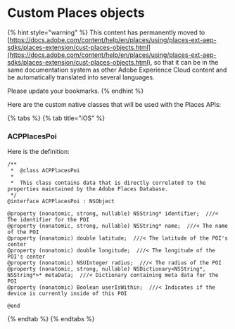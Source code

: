 # Custom Places objects

{% hint style="warning" %}
This content has permanently moved to [https://docs.adobe.com/content/help/en/places/using/places-ext-aep-sdks/places-extension/cust-places-objects.html](https://docs.adobe.com/content/help/en/places/using/places-ext-aep-sdks/places-extension/cust-places-objects.html), so that it can be in the same documentation system as other Adobe Experience Cloud content and be automatically translated into several languages.

Please update your bookmarks.
{% endhint %}

Here are the custom native classes that will be used with the Places APIs:

{% tabs %}
{% tab title="iOS" %}
### ACPPlacesPoi

Here is the definition:

```text
/**
 *  @class ACPPlacesPoi
 *
 *  This class contains data that is directly correlated to the properties maintained by the Adobe Places Database.
 */
@interface ACPPlacesPoi : NSObject

@property (nonatomic, strong, nullable) NSString* identifier;  ///< The identifier for the POI
@property (nonatomic, strong, nullable) NSString* name;  ///< The name of the POI
@property (nonatomic) double latitude;  ///< The latitude of the POI's center
@property (nonatomic) double longitude;  ///< The longitude of the POI's center
@property (nonatomic) NSUInteger radius;  ///< The radius of the POI
@property (nonatomic, strong, nullable) NSDictionary<NSString*, NSString*>* metaData;  ///< Dictionary containing meta data for the POI
@property (nonatomic) Boolean userIsWithin;  ///< Indicates if the device is currently inside of this POI

@end
```
{% endtab %}
{% endtabs %}

